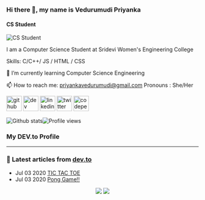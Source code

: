 

<!--
**Vedurumudi-Priyanka/Vedurumudi-Priyanka** is a ✨ _special_ ✨ repository because its `README.md` (this file) appears on your GitHub profile.

Here are some ideas to get you started:

- 🔭 I’m currently working on ...
- 🌱 I’m currently learning ...
- 👯 I’m looking to collaborate on ...
- 🤔 I’m looking for help with ...
- 💬 Ask me about ...
- 📫 How to reach me: ... priyankavedurumudi@gmail.com
- 😄 Pronouns: ...
- ⚡ Fun fact: ...
-->
### Hi there 👋, my name is Vedurumudi  Priyanka
#### CS Student
![CS Student](https://arturssmirnovs.github.io/github-profile-readme-generator/images/banner.png)

I am a Computer Science Student at Sridevi Women's Engineering College

Skills: C/C++/ JS / HTML / CSS

🌱 I’m currently learning Computer Science Engineering

📫 How to reach me: priyankavedurumudi@gmail.com 
Pronouns : She/Her

[<img src='https://cdn.jsdelivr.net/npm/simple-icons@3.0.1/icons/github.svg' alt='github' height='40'>](https://github.com/VedurumudiPriyanka)  [<img src='https://cdn.jsdelivr.net/npm/simple-icons@3.0.1/icons/dev-dot-to.svg' alt='dev' height='40'>](https://dev.to/vedurumudipriyanka)  [<img src='https://cdn.jsdelivr.net/npm/simple-icons@3.0.1/icons/linkedin.svg' alt='linkedin' height='40'>](https://www.linkedin.com/in/vedurumudi-priyanka/)  [<img src='https://cdn.jsdelivr.net/npm/simple-icons@3.0.1/icons/twitter.svg' alt='twitter' height='40'>](https://twitter.com/VedurumudiP)  [<img src='https://cdn.jsdelivr.net/npm/simple-icons@3.0.1/icons/codepen.svg' alt='codepen' height='40'>](https://codepen.io/Vedurumudi-Priyanka)  


   ![Github stats](https://github-readme-stats.vercel.app/api?username=VedurumudiPriyanka&show_icons=true)![Profile views](https://gpvc.arturio.dev/VedurumudiPriyanka)  







### My DEV.to Profile
<hr>

### 📝 Latest articles from [dev.to](https://dev.to/vedurumudipriyanka)

* Jul 03 2020 [TIC TAC TOE](https://dev.to/vedurumudipriyanka/tic-tac-toe-np5) 
* Jul 03 2020 [Pong Game!!](https://dev.to/vedurumudipriyanka/pong-game-by-vedurumudi-priyanka-562m) 
<p align="center">

<img src="https://visitor-badge.laobi.icu/badge?page_id=VedurumudiPriyanka.VedurumudiPriyanka" />

<img src="https://img.shields.io/badge/dynamic/json?color=brightgreen&label=followers&query=followers&url=https%3A%2F%2Fapi.github.com%2Fusers%2FVedurumudiPriyanka" />

</p>
